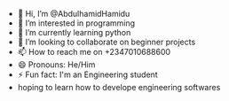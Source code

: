 - 👋 Hi, I’m @AbdulhamidHamidu
- 👀 I’m interested in programming 
- 🌱 I’m currently learning python
- 💞️ I’m looking to collaborate on beginner projects 
- 📫 How to reach me on +2347010688600
- 😄 Pronouns: He/Him
- ⚡ Fun fact: I'm an Engineering student
-    hoping to learn how to develope engineering softwares

<!---
AbdulhamidHamidu/AbdulhamidHamidu is a ✨ special ✨ repository because its `README.md` (this file) appears on your GitHub profile.
You can click the Preview link to take a look at your changes.
--->
